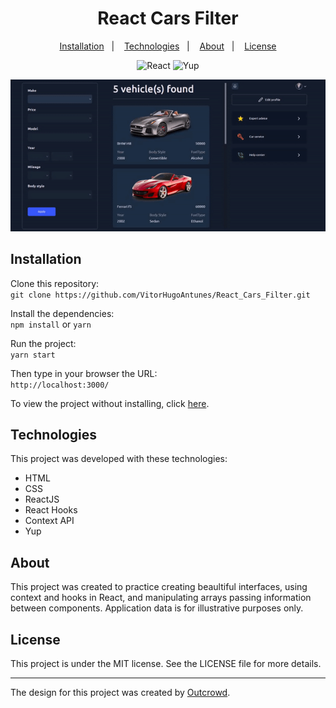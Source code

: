 <h1 align="center">
  React Cars Filter
</h1>

<p align="center">
  <a href="#installation">Installation</a>&nbsp;&nbsp;&nbsp;|&nbsp;&nbsp;&nbsp;
  <a href="#technologies">Technologies</a>&nbsp;&nbsp;&nbsp;|&nbsp;&nbsp;&nbsp;
  <a href="#about">About</a>&nbsp;&nbsp;&nbsp;|&nbsp;&nbsp;&nbsp;
  <a href="#license">License</a>
</p>

<p align="center">
 <img src="https://img.shields.io/badge/React-17.0.2-blue" alt="React" />
 <img src="https://img.shields.io/badge/Yup-0.32.9-blue" alt="Yup" />
</p>

<p align="center">
  <img alt="Cars filter" src="https://github.com/VitorHugoAntunes/React_Cars_Filter/blob/main/src/assets/carsFilterPresentation.gif" width="720px">
</p>

<h2 id="installation">Installation</h2>	

Clone this repository: </br>
```git clone https://github.com/VitorHugoAntunes/React_Cars_Filter.git``` </br>

Install the dependencies: </br> 
```npm install``` or ```yarn``` </br>

Run the project: </br> 
```yarn start``` </br>

Then type in your browser the URL: </br> 
```http://localhost:3000/``` </br>

To view the project without installing, click [here](https://laughing-austin-b9bb7a.netlify.app/).

<h2 id="technologies">Technologies</h2>

This project was developed with these technologies:

- HTML
- CSS
- ReactJS
- React Hooks
- Context API
- Yup

<h2 id="about">About</h2>
<p>This project was created to practice creating beaultiful interfaces, using context and hooks in React, and manipulating arrays passing information between components. Application data is for illustrative purposes only.</p>

<h2 id="license">License</h2>
<p>This project is under the MIT license. See the LICENSE file for more details.</p>

---
The design for this project was created by [Outcrowd](https://dribbble.com/shots/14960436-Bidding-Car-Web-Application-Design).
